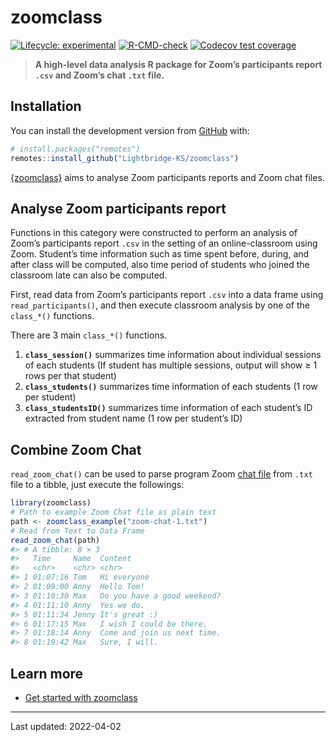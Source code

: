 
<!-- README.md is generated from README.Rmd. Please edit that file -->

# zoomclass

<!-- badges: start -->

[![Lifecycle:
experimental](https://img.shields.io/badge/lifecycle-experimental-orange.svg)](https://lifecycle.r-lib.org/articles/stages.html#experimental)
[![R-CMD-check](https://github.com/Lightbridge-KS/zoomclass/actions/workflows/R-CMD-check.yaml/badge.svg)](https://github.com/Lightbridge-KS/zoomclass/actions/workflows/R-CMD-check.yaml)
[![Codecov test
coverage](https://codecov.io/gh/Lightbridge-KS/zoomclass/branch/main/graph/badge.svg)](https://app.codecov.io/gh/Lightbridge-KS/zoomclass?branch=main)
<!-- badges: end -->

> **A high-level data analysis R package for Zoom’s participants report
> `.csv` and Zoom’s chat `.txt` file.**

## Installation

You can install the development version from
[GitHub](https://github.com/) with:

``` r
# install.packages("remotes")
remotes::install_github("Lightbridge-KS/zoomclass")
```

[{zoomclass}](https://github.com/Lightbridge-KS/zoomclass) aims to
analyse Zoom participants reports and Zoom chat files.

## Analyse Zoom participants report

Functions in this category were constructed to perform an analysis of
Zoom’s participants report `.csv` in the setting of an online-classroom
using Zoom. Student’s time information such as time spent before,
during, and after class will be computed, also time period of students
who joined the classroom late can also be computed.

First, read data from Zoom’s participants report `.csv` into a data
frame using `read_participants()`, and then execute classroom analysis
by one of the `class_*()` functions.

There are 3 main `class_*()` functions.

1.  **`class_session()`** summarizes time information about individual
    sessions of each students (If student has multiple sessions, output
    will show ≥ 1 rows per that student)
2.  **`class_students()`** summarizes time information of each students
    (1 row per student)
3.  **`class_studentsID()`** summarizes time information of each
    student’s ID extracted from student name (1 row per student’s ID)

## Combine Zoom Chat

`read_zoom_chat()` can be used to parse program Zoom [chat
file](https://support.zoom.us/hc/en-us/articles/115004792763-Saving-in-meeting-chat)
from `.txt` file to a tibble, just execute the followings:

``` r
library(zoomclass)
# Path to example Zoom Chat file as plain text
path <- zoomclass_example("zoom-chat-1.txt")
# Read from Text to Data Frame
read_zoom_chat(path)
#> # A tibble: 8 × 3
#>   Time     Name  Content                    
#>   <chr>    <chr> <chr>                      
#> 1 01:07:16 Tom   Hi everyone                
#> 2 01:09:00 Anny  Hello Tom!                 
#> 3 01:10:30 Max   Do you have a good weekend?
#> 4 01:11:10 Anny  Yes we do.                 
#> 5 01:11:34 Jenny It's great :)              
#> 6 01:17:15 Max   I wish I could be there.   
#> 7 01:18:14 Anny  Come and join us next time.
#> 8 01:19:42 Max   Sure, I will.
```

## Learn more

-   [Get started with
    zoomclass](https://lightbridge-ks.github.io/zoomclass/articles/zoomclass.html)

------------------------------------------------------------------------

Last updated: 2022-04-02
